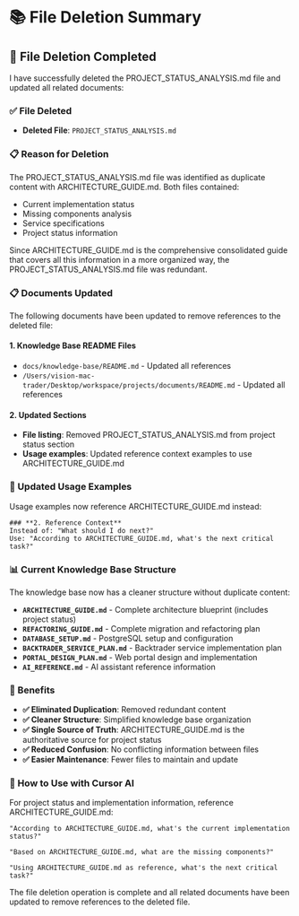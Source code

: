 # 📚 File Deletion Summary

## 🎯 **File Deletion Completed**

I have successfully deleted the PROJECT_STATUS_ANALYSIS.md file and updated all related documents:

### **✅ File Deleted**
- **Deleted File**: `PROJECT_STATUS_ANALYSIS.md`

### **📋 Reason for Deletion**
The PROJECT_STATUS_ANALYSIS.md file was identified as duplicate content with ARCHITECTURE_GUIDE.md. Both files contained:
- Current implementation status
- Missing components analysis
- Service specifications
- Project status information

Since ARCHITECTURE_GUIDE.md is the comprehensive consolidated guide that covers all this information in a more organized way, the PROJECT_STATUS_ANALYSIS.md file was redundant.

### **📋 Documents Updated**
The following documents have been updated to remove references to the deleted file:

#### **1. Knowledge Base README Files**
- `docs/knowledge-base/README.md` - Updated all references
- `/Users/vision-mac-trader/Desktop/workspace/projects/documents/README.md` - Updated all references

#### **2. Updated Sections**
- **File listing**: Removed PROJECT_STATUS_ANALYSIS.md from project status section
- **Usage examples**: Updated reference context examples to use ARCHITECTURE_GUIDE.md

### **🎯 Updated Usage Examples**
Usage examples now reference ARCHITECTURE_GUIDE.md instead:
```
### **2. Reference Context**
Instead of: "What should I do next?"
Use: "According to ARCHITECTURE_GUIDE.md, what's the next critical task?"
```

### **📊 Current Knowledge Base Structure**
The knowledge base now has a cleaner structure without duplicate content:
- **`ARCHITECTURE_GUIDE.md`** - Complete architecture blueprint (includes project status)
- **`REFACTORING_GUIDE.md`** - Complete migration and refactoring plan
- **`DATABASE_SETUP.md`** - PostgreSQL setup and configuration
- **`BACKTRADER_SERVICE_PLAN.md`** - Backtrader service implementation plan
- **`PORTAL_DESIGN_PLAN.md`** - Web portal design and implementation
- **`AI_REFERENCE.md`** - AI assistant reference information

### **🎉 Benefits**
- **✅ Eliminated Duplication**: Removed redundant content
- **✅ Cleaner Structure**: Simplified knowledge base organization
- **✅ Single Source of Truth**: ARCHITECTURE_GUIDE.md is the authoritative source for project status
- **✅ Reduced Confusion**: No conflicting information between files
- **✅ Easier Maintenance**: Fewer files to maintain and update

### **🎯 How to Use with Cursor AI**
For project status and implementation information, reference ARCHITECTURE_GUIDE.md:
```
"According to ARCHITECTURE_GUIDE.md, what's the current implementation status?"

"Based on ARCHITECTURE_GUIDE.md, what are the missing components?"

"Using ARCHITECTURE_GUIDE.md as reference, what's the next critical task?"
```

The file deletion operation is complete and all related documents have been updated to remove references to the deleted file.
